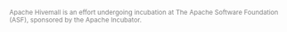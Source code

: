 <sub><font color="gray">
Apache Hivemall is an effort undergoing incubation at The Apache Software Foundation (ASF), sponsored by the Apache Incubator.
</font></sub>
